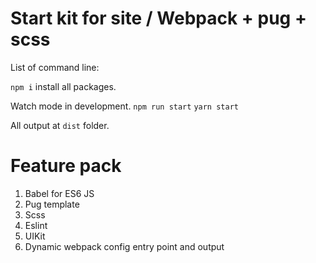 # Start kit for site / Webpack + pug + scss

List of command line:

`npm i` install all packages.

Watch mode in development.
`npm run start`
`yarn start`

All output at `dist` folder.  

# Feature pack
1. Babel for ES6 JS
2. Pug template 
3. Scss 
4. Eslint
5. UIKit
6. Dynamic webpack config entry point and output 



